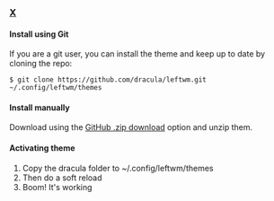 ### [X](http://link-to-x.com)

#### Install using Git

If you are a git user, you can install the theme and keep up to date by cloning the repo:

    $ git clone https://github.com/dracula/leftwm.git ~/.config/leftwm/themes

#### Install manually

Download using the [GitHub .zip download](https://github.com/dracula/leftwm/archive/master.zip) option and unzip them.

#### Activating theme

1. Copy the dracula folder to ~/.config/leftwm/themes
2. Then do a soft reload
3. Boom! It's working